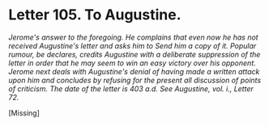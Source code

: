 <h1>Letter 105. To Augustine.</h1>

<p><i>Jerome's answer to the foregoing. He complains that even now he has not received Augustine's letter and asks him to Send him a copy of it. Popular rumour, be declares, credits Augustine with a deliberate suppression of the letter in order that he may seem to win an easy victory over his opponent. Jerome next deals with Augustine's denial of having made a written attack upon him and concludes by refusing for the present all discussion of points of criticism. The date of the letter is 403 a.d. See Augustine, vol. i., Letter 72.</i></p>

[Missing]